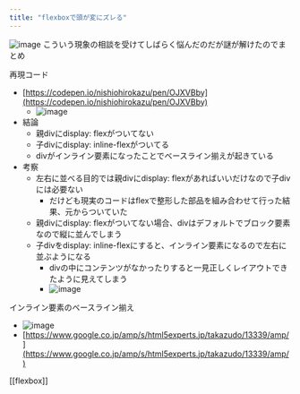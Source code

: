 ```yaml
---
title: "flexboxで頭が変にズレる"
---
```


![image](https://gyazo.com/8b4090e732de5400efd7e902063fa21a/thumb/1000)
こういう現象の相談を受けてしばらく悩んだのだが謎が解けたのでまとめ

再現コード
- [https://codepen.io/nishiohirokazu/pen/OJXVBby](https://codepen.io/nishiohirokazu/pen/OJXVBby)
    - ![image](https://gyazo.com/3b12d5d3c011a28e4b22efda00576550/thumb/1000)
- 結論
    - 親divにdisplay: flexがついてない
    - 子divにdisplay: inline-flexがついてる
    - divがインライン要素になったことでベースライン揃えが起きている
- 考察
    - 左右に並べる目的では親divにdisplay: flexがあればいいだけなので子divには必要ない
        - だけども現実のコードはflexで整形した部品を組み合わせて行った結果、元からついていた
    - 親divにdisplay: flexがついてない場合、divはデフォルトでブロック要素なので縦に並んでしまう
    - 子divをdisplay: inline-flexにすると、インライン要素になるので左右に並ぶようになる
        - divの中にコンテンツがなかったりすると一見正しくレイアウトできたように見えてしまう
        - ![image](https://gyazo.com/8535a9689e88fc53afe874c8fbdf5654/thumb/1000)

インライン要素のベースライン揃え
- ![image](https://gyazo.com/de07862ebf5706f4860cd1454ad705f9/thumb/1000)
- [https://www.google.co.jp/amp/s/html5experts.jp/takazudo/13339/amp/](https://www.google.co.jp/amp/s/html5experts.jp/takazudo/13339/amp/)

[[flexbox]]
